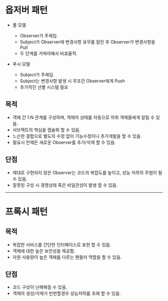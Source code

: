 # 옵저버 패턴

- 풀 모델
  - Observer가 주체임.
  - Subject가 Observer에 변경사항 유무를 알린 후 Observer가 변경사항을 Pull
  - 두 단계를 거쳐야해서 비효율적.

- 푸시 모델
  - Subject가 주체임.
  - Subject는 변경사항 발생 시 무조건 Observer에게 Push
  - 추가적인 선별 시스템 필요

## 목적

- 객체 간 1:N 관계를 구성하며, 객체의 상태를 자동으로 하위 객체들에게 알릴 수 있음.
- 서브젝트의 핵심을 캡슐화 할 수 있음.
- 느슨한 결합으로 별도의 수정 없이 기능수정이나 추가개발을 할 수 있음.
- 필요시 언제든 새로운 Observer를 추가/삭제 할 수 있음.

## 단점

- 제대로 구현되지 않은 Observer는 코드의 복잡도를 높이고, 성능 저하의 주범이 될 수 있음.
- 잘못된 구성 시 경쟁상태 혹은 비일관성이 발생 할 수 있음.

---

# 프록시 패턴


## 목적

- 복잡한 서비스를 간단한 인터페이스로 표현 할 수 있음.
- 객체에 대한 높은 보안성을 제공함.
- 자원 사용량이 높은 객체를 다루는 핸들러 역할을 할 수 있음.

## 단점

- 코드 구성이 난해해질 수 있음.
- 객체의 생성/삭제가 빈번할경우 성능저하를 초래 할 수 있음.
